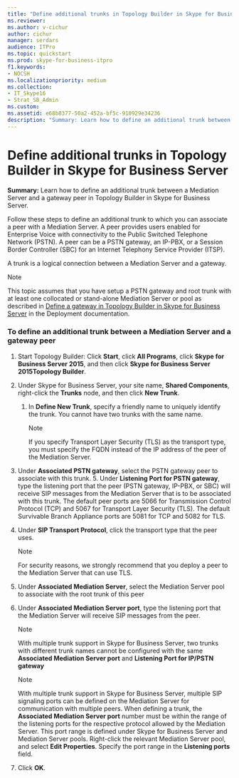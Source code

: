 ```yaml
---
title: "Define additional trunks in Topology Builder in Skype for Business Server"
ms.reviewer: 
ms.author: v-cichur
author: cichur
manager: serdars
audience: ITPro
ms.topic: quickstart
ms.prod: skype-for-business-itpro
f1.keywords:
- NOCSH
ms.localizationpriority: medium
ms.collection: 
- IT_Skype16
- Strat_SB_Admin
ms.custom: 
ms.assetid: e68b8377-50a2-452a-bf5c-910929e34236
description: "Summary: Learn how to define an additional trunk between a Mediation Server and a gateway peer in Topology Builder in Skype for Business Server."
---
```


# Define additional trunks in Topology Builder in Skype for Business Server
 
**Summary:** Learn how to define an additional trunk between a Mediation Server and a gateway peer in Topology Builder in Skype for Business Server.
  
Follow these steps to define an additional trunk to which you can associate a peer with a Mediation Server. A peer provides users enabled for Enterprise Voice with connectivity to the Public Switched Telephone Network (PSTN). A peer can be a PSTN gateway, an IP-PBX, or a Session Border Controller (SBC) for an Internet Telephony Service Provider (ITSP).
  
A trunk is a logical connection between a Mediation Server and a gateway.
  
> [!NOTE]
> This topic assumes that you have setup a PSTN gateway and root trunk with at least one collocated or stand-alone Mediation Server or pool as described in [Define a gateway in Topology Builder in Skype for Business Server](define-a-gateway.md) in the Deployment documentation.
  
### To define an additional trunk between a Mediation Server and a gateway peer

1. Start Topology Builder: Click **Start**, click **All Programs**, click **Skype for Business Server 2015**, and then click **Skype for Business Server 2015Topology Builder**.
    
2. Under Skype for Business Server, your site name, **Shared Components**, right-click the **Trunks** node, and then click **New Trunk**.
   1. In **Define New Trunk**, specify a friendly name to uniquely identify the trunk. You cannot have two trunks with the same name.
    
      > [!NOTE]
      > If you specify Transport Layer Security (TLS) as the transport type, you must specify the FQDN instead of the IP address of the peer of the Mediation Server. 
  
3. Under **Associated PSTN gateway**, select the PSTN gateway peer to associate with this trunk.
    5. Under **Listening Port for PSTN gateway**, type the listening port that the peer (PSTN gateway, IP-PBX, or SBC) will receive SIP messages from the Mediation Server that is to be associated with this trunk. The default peer ports are 5066 for Transmission Control Protocol (TCP) and 5067 for Transport Layer Security (TLS). The default Survivable Branch Appliance ports are 5081 for TCP and 5082 for TLS.
    
4. Under **SIP Transport Protocol**, click the transport type that the peer uses.
    
    > [!NOTE]
    > For security reasons, we strongly recommend that you deploy a peer to the Mediation Server that can use TLS. 
  
5. Under **Associated Mediation Server**, select the Mediation Server pool to associate with the root trunk of this peer
    
6. Under **Associated Mediation Server port**, type the listening port that the Mediation Server will receive SIP messages from the peer.
    
    > [!NOTE]
    > With multiple trunk support in Skype for Business Server, two trunks with different trunk names cannot be configured with the same **Associated Mediation Server port** and **Listening Port for IP/PSTN gateway**
  
    > [!NOTE]
    > With multiple trunk support in Skype for Business Server, multiple SIP signaling ports can be defined on the Mediation Server for communication with multiple peers. When defining a trunk, the **Associated Mediation Server port** number must be within the range of the listening ports for the respective protocol allowed by the Mediation Server. This port range is defined under Skype for Business Server and Mediation Server pools. Right-click the relevant Mediation Server pool, and select **Edit Properties**. Specify the port range in the **Listening ports** field.
  
7. Click **OK**. 
    

